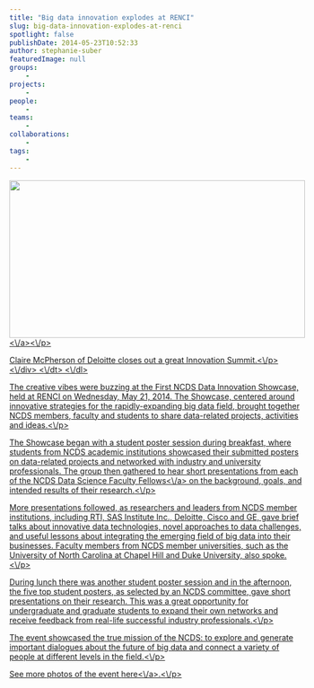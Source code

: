 ```yaml
---
title: "Big data innovation explodes at RENCI"
slug: big-data-innovation-explodes-at-renci
spotlight: false
publishDate: 2014-05-23T10:52:33
author: stephanie-suber
featuredImage: null
groups:
    - 
projects:
    - 
people:
    - 
teams: 
    - 
collaborations:
    - 
tags:
    - 
---
```

<dl id="attachment_13346" class="wp-caption alignnone" style="width: 537px;">
<dt class="wp-caption-dt">
<div id="attachment_13346" class="wp-caption alignnone" style="width: 527px"><a href="http:\/\/www.renci.org\/wp-content\/uploads\/2014\/05\/Screen-Shot-2014-05-23-at-10.41.02-AM.png"  rel="lightbox[roadtrip]"><img class="  wp-image-13346" src="http:\/\/www.renci.org\/wp-content\/uploads\/2014\/05\/Screen-Shot-2014-05-23-at-10.41.02-AM.png" alt="" width="527" height="281" \/><\/a><\/p>
<p class="wp-caption-text">Claire McPherson of Deloitte closes out a great Innovation Summit.<\/p>
<\/div>
<\/dt>
<\/dl>
<p>The creative vibes were buzzing at the First NCDS Data Innovation Showcase, held at RENCI on Wednesday, May 21, 2014. The Showcase, centered around innovative strategies for the rapidly-expanding big data field, brought together NCDS members, faculty and students to share data-related projects, activities and ideas.<\/p>
<p>The Showcase began with a student poster session during breakfast, where students from NCDS academic institutions showcased their submitted posters on data-related projects and networked with industry and university professionals. The group then gathered to hear short presentations from each of the <a href="http:\/\/data2discovery.org\/data-fellows\/">NCDS Data Science Faculty Fellows<\/a> on the background, goals, and intended results of their research.<!--more--><\/p>
<p>More presentations followed, as researchers and leaders from NCDS member institutions, including RTI, SAS Institute Inc., Deloitte, Cisco and GE, gave brief talks about innovative data technologies, novel approaches to data challenges, and useful lessons about integrating the emerging field of big data into their businesses. Faculty members from NCDS member universities, such as the University of North Carolina at Chapel Hill and Duke University, also spoke.<\/p>
<p>During lunch there was another student poster session and in the afternoon, the five top student posters, as selected by an NCDS committee, gave short presentations on their research. This was a great opportunity for undergraduate and graduate students to expand their own networks and receive feedback from real-life successful industry professionals.<\/p>
<p>The event showcased the true mission of the NCDS: to explore and generate important dialogues about the future of big data and connect a variety of people at different levels in the field.<\/p>
<p>See more photos of the event <a href="https:\/\/www.flickr.com\/photos\/renci\/sets\/72157644768710671">here<\/a>.<\/p>
<!-- AddThis Advanced Settings generic via filter on the_content --><!-- AddThis Share Buttons generic via filter on the_content -->
